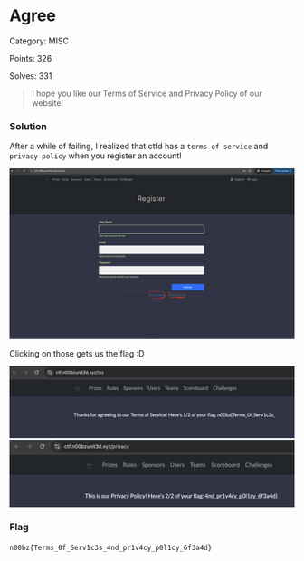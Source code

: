 # Agree

Category: MISC

Points: 326

Solves: 331

>I hope you like our Terms of Service and Privacy Policy of our website!

### Solution

After a while of failing, I realized that ctfd has a `terms of service` and `privacy policy` when you register an account!

![CTFD Register Account](/images/AgreeRegister.png)

Clicking on those gets us the flag \:D

![tos](/images/AgreeTos.png)
![privacy policy](/images/AgreePP.png)

### Flag

```n00bz{Terms_0f_Serv1c3s_4nd_pr1v4cy_p0l1cy_6f3a4d}```
